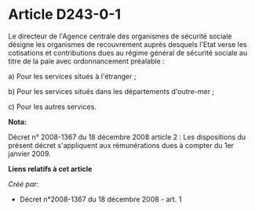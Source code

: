# Article D243-0-1

Le directeur de l'Agence centrale des organismes de sécurité sociale désigne les organismes de recouvrement auprès desquels
l'Etat verse les cotisations et contributions dues au régime général de sécurité sociale au titre de la paie avec
ordonnancement préalable :

a) Pour les services situés à l'étranger ;

b) Pour les services situés dans les départements d'outre-mer ;

c) Pour les autres services.

**Nota:**

Décret n° 2008-1367 du 18 décembre 2008 article 2 : Les dispositions du présent décret s'appliquent aux rémunérations dues à
compter du 1er janvier 2009.

**Liens relatifs à cet article**

_Créé par_:

  - Décret n°2008-1367 du 18 décembre 2008 - art. 1
